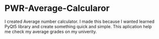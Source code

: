 # PWR-Average-Calcularor
I created  Average number calculator. I made this because I wanted learned PyQt5 library and create something quick and simple. This aplication help me check my average grades on my univerity.
